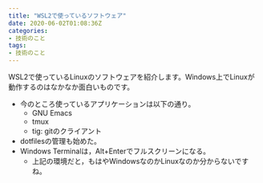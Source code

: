 ```yaml
---
title: "WSL2で使っているソフトウェア"
date: 2020-06-02T01:08:36Z
categories: 
- 技術のこと
tags: 
- 技術のこと
---
```


WSL2で使っているLinuxのソフトウェアを紹介します。Windows上でLinuxが動作するのはなかなか面白いものです。

<!--more-->

- 今のところ使っているアプリケーションは以下の通り。
  - GNU Emacs
  - tmux
  - tig: gitのクライアント
- dotfilesの管理も始めた。
- Windows Terminalは，Alt+Enterでフルスクリーンになる。
  - 上記の環境だと，もはやWindowsなのかLinuxなのか分からないですね。
